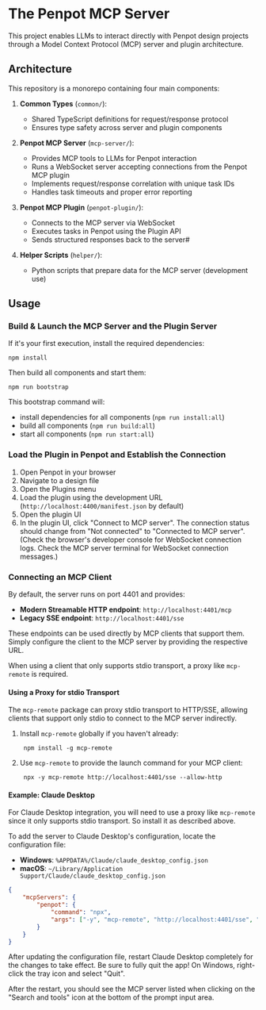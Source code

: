 # The Penpot MCP Server

This project enables LLMs to interact directly with Penpot design projects 
through a Model Context Protocol (MCP) server and plugin architecture.

## Architecture

This repository is a monorepo containing four main components:

1. **Common Types** (`common/`): 
   - Shared TypeScript definitions for request/response protocol
   - Ensures type safety across server and plugin components

2. **Penpot MCP Server** (`mcp-server/`): 
   - Provides MCP tools to LLMs for Penpot interaction
   - Runs a WebSocket server accepting connections from the Penpot MCP plugin
   - Implements request/response correlation with unique task IDs
   - Handles task timeouts and proper error reporting

3. **Penpot MCP Plugin** (`penpot-plugin/`):
   - Connects to the MCP server via WebSocket
   - Executes tasks in Penpot using the Plugin API  
   - Sends structured responses back to the server#

4. **Helper Scripts** (`helper/`):
   - Python scripts that prepare data for the MCP server (development use)

## Usage

### Build & Launch the MCP Server and the Plugin Server

If it's your first execution, install the required dependencies:
```shell
npm install
```

Then build all components and start them:
```shell
npm run bootstrap
```

This bootstrap command will: 
  * install dependencies for all components (`npm run install:all`)
  * build all components (`npm run build:all`)
  * start all components (`npm run start:all`)


### Load the Plugin in Penpot and Establish the Connection

1. Open Penpot in your browser
2. Navigate to a design file
3. Open the Plugins menu
4. Load the plugin using the development URL (`http://localhost:4400/manifest.json` by default)
5. Open the plugin UI
6. In the plugin UI, click "Connect to MCP server".
   The connection status should change from "Not connected" to "Connected to MCP server".  
   (Check the browser's developer console for WebSocket connection logs.
   Check the MCP server terminal for WebSocket connection messages.)

### Connecting an MCP Client

By default, the server runs on port 4401 and provides:

- **Modern Streamable HTTP endpoint**: `http://localhost:4401/mcp`
- **Legacy SSE endpoint**: `http://localhost:4401/sse`

These endpoints can be used directly by MCP clients that support them.
Simply configure the client to the MCP server by providing the respective URL.

When using a client that only supports stdio transport,
a proxy like `mcp-remote` is required.

#### Using a Proxy for stdio Transport

The `mcp-remote` package can proxy stdio transport to HTTP/SSE, 
allowing clients that support only stdio to connect to the MCP server indirectly.

1. Install `mcp-remote` globally if you haven't already:

        npm install -g mcp-remote

2. Use `mcp-remote` to provide the launch command for your MCP client:

        npx -y mcp-remote http://localhost:4401/sse --allow-http

#### Example: Claude Desktop

For Claude Desktop integration, you will need to use a proxy like `mcp-remote` since it only supports stdio transport.
So install it as described above.

To add the server to Claude Desktop's configuration, locate the configuration file:

- **Windows**: `%APPDATA%/Claude/claude_desktop_config.json`
- **macOS**: `~/Library/Application Support/Claude/claude_desktop_config.json`

```json
{
    "mcpServers": {
        "penpot": {
            "command": "npx",
            "args": ["-y", "mcp-remote", "http://localhost:4401/sse", "--allow-http"]
        }
    }
}
```

After updating the configuration file, restart Claude Desktop completely for the changes to take effect.
Be sure to fully quit the app! On Windows, right-click the tray icon and select "Quit".

After the restart, you should see the MCP server listed when clicking on the "Search and tools" icon at the bottom
of the prompt input area.
